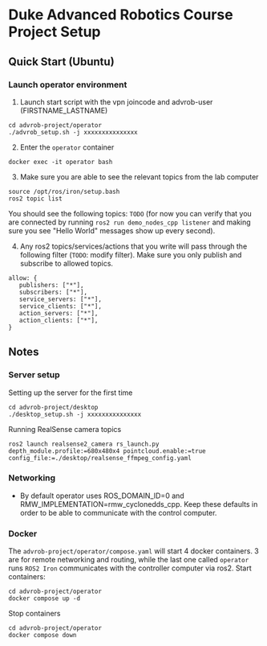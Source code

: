 # Duke Advanced Robotics Course Project Setup

## Quick Start (Ubuntu)

### Launch operator environment

1. Launch start script with the vpn joincode and advrob-user (FIRSTNAME_LASTNAME)
```
cd advrob-project/operator
./advrob_setup.sh -j xxxxxxxxxxxxxxx
```
2. Enter the `operator` container
```
docker exec -it operator bash
```
3. Make sure you are able to see the relevant topics from the lab computer
```
source /opt/ros/iron/setup.bash
ros2 topic list
```
You should see the following topics: `TODO` (for now you can verify that you are connected by running `ros2 run demo_nodes_cpp listener` and making sure you see "Hello World" messages show up every second). 

4. Any ros2 topics/services/actions that you write will pass through the following filter (`TODO`: modify filter). Make sure you only publish and subscribe to allowed topics. 
```
allow: {
   publishers: ["*"],
   subscribers: ["*"],
   service_servers: ["*"],
   service_clients: ["*"],
   action_servers: ["*"],
   action_clients: ["*"],
}
```

## Notes
### Server setup
Setting up the server for the first time
```
cd advrob-project/desktop
./desktop_setup.sh -j xxxxxxxxxxxxxxx
```
Running RealSense camera topics
```
ros2 launch realsense2_camera rs_launch.py depth_module.profile:=680x480x4 pointcloud.enable:=true config_file:=./desktop/realsense_ffmpeg_config.yaml
```


### Networking
- By default operator uses ROS_DOMAIN_ID=0 and RMW_IMPLEMENTATION=rmw_cyclonedds_cpp. Keep these defaults in order to be able to communicate with the control computer.
### Docker
The `advrob-project/operator/compose.yaml` will start 4 docker containers. 3 are for remote networking and routing, while the last one called `operator` runs `ROS2 Iron` communicates with the controller computer via ros2. 
Start containers:
```
cd advrob-project/operator
docker compose up -d
```
Stop containers
```
cd advrob-project/operator
docker compose down
```
